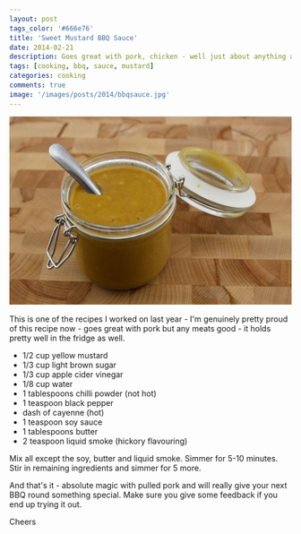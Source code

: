 ```yaml
---
layout: post
tags_color: '#666e76'
title: 'Sweet Mustard BBQ Sauce'
date: 2014-02-21
description: Goes great with pork, chicken - well just about anything actually!
tags: [cooking, bbq, sauce, mustard]
categories: cooking
comments: true
image: '/images/posts/2014/bbqsauce.jpg'
---
```

![](/images/posts/2014/bbqsauce.jpg)

This is one of the recipes I worked on last year - I'm genuinely pretty proud of this recipe now - goes great with pork but any meats good - it holds pretty well in the fridge as well.

* 1/2 cup yellow mustard
* 1/3 cup light brown sugar
* 1/3 cup apple cider vinegar
* 1/8 cup water
* 1 tablespoons chilli powder (not hot)
* 1 teaspoon black pepper
* dash of cayenne (hot)
* 1 teaspoon soy sauce
* 1 tablespoons butter
* 2 teaspoon liquid smoke (hickory flavouring)

Mix all except the soy, butter and liquid smoke. Simmer for 5-10 minutes. Stir in remaining ingredients and simmer for 5 more.

And that's it - absolute magic with pulled pork and will really give your next BBQ round something special. Make sure you give some feedback if you end up trying it out.

Cheers